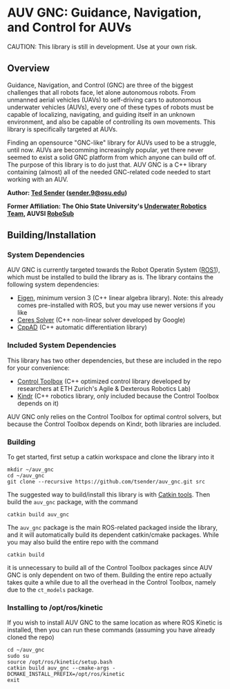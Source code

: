 AUV GNC: Guidance, Navigation, and Control for AUVs
===============================================================
CAUTION: This library is still in development. Use at your own risk.

## Overview
Guidance, Navigation, and Control (GNC) are three of the biggest challenges that all robots face, let alone autonomous robots. From unmanned aerial vehicles (UAVs) to self-driving cars to autonomous underwater vehicles (AUVs), every one of these types of robots must be capable of localizing, navigating, and guiding itself in an unknown environment, and also be capable of controlling its own movements. This library is specifically targeted at AUVs.

Finding an opensource "GNC-like" library for AUVs used to be a struggle, until now. AUVs are becomming increasingly popular, yet there never seemed to exist a solid GNC platform from which anyone can build off of. The purpose of this library is to do just that. AUV GNC is a C++ library containing (almost) all of the needed GNC-related code needed to start working with an AUV.

**Author: [Ted Sender](https://github.com/tsender) (sender.9@osu.edu)**

**Former Affiliation: The Ohio State University's [Underwater Robotics Team](https://uwrt.engineering.osu.edu/), AUVSI [RoboSub](https://www.robonation.org/competition/robosub)**

## Building/Installation
### System Dependencies
AUV GNC is currently targeted towards the Robot Operatin System ([ROS1](https://www.ros.org/)), which must be installed to build the library as is. The library contains the following system dependencies:
* [Eigen](https://eigen.tuxfamily.org/dox/GettingStarted.html), minimum version 3 (C++ linear algebra library). Note: this already comes pre-installed with ROS, but you may use newer versions if you like
* [Ceres Solver](http://ceres-solver.org/) (C++ non-linear solver developed by Google)
* [CppAD](https://coin-or.github.io/CppAD/doc/cppad.htm) (C++ automatic differentiation library)

### Included System Dependencies
This library has two other dependencies, but these are included in the repo for your convenience:
* [Control Toolbox](https://github.com/ethz-adrl/control-toolbox) (C++ optimized control library developed by researchers at ETH Zurich's Agile & Dexterous Robotics Lab)
* [Kindr](https://github.com/ANYbotics/kindr) (C++ robotics library, only included because the Control Toolbox depends on it)

AUV GNC only relies on the Control Toolbox for optimal control solvers, but because the Control Toolbox depends on Kindr, both libraries are included.

### Building
To get started, first setup a catkin workspace and clone the library into it

    mkdir ~/auv_gnc
    cd ~/auv_gnc
    git clone --recursive https://github.com/tsender/auv_gnc.git src

The suggested way to build/install this library is with [Catkin tools](https://catkin-tools.readthedocs.io/en/latest/installing.html). Then build the `auv_gnc` package, with the command

    catkin build auv_gnc

The `auv_gnc` package is the main ROS-related packaged inside the library, and it will automatically build its dependent catkin/cmake packages. While you may also build the entire repo with the command

    catkin build
  
it is unnecessary to build all of the Control Toolbox packages since AUV GNC is only dependent on two of them. Building the entire repo actually takes quite a while due to all the overhead in the Control Toolbox, namely due to the `ct_models` package.

### Installing to /opt/ros/kinetic
If you wish to install AUV GNC to the same location as where ROS Kinetic is installed, then you can run these commands (assuming you have already cloned the repo)

    cd ~/auv_gnc
    sudo su
    source /opt/ros/kinetic/setup.bash
    catkin build auv_gnc --cmake-args -DCMAKE_INSTALL_PREFIX=/opt/ros/kinetic
    exit
